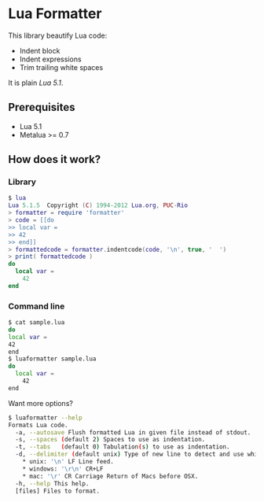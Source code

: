 # Lua Formatter

This library beautify Lua code:

* Indent block
* Indent expressions
* Trim trailing white spaces

It is plain _Lua 5.1_.

## Prerequisites

* Lua 5.1
* Metalua >= 0.7

## How does it work?

### Library

```lua
$ lua
Lua 5.1.5  Copyright (C) 1994-2012 Lua.org, PUC-Rio
> formatter = require 'formatter'
> code = [[do
>> local var = 
>> 42
>> end]]
> formattedcode = formatter.indentcode(code, '\n', true, '  ')
> print( formattedcode )
do
  local var =
    42
end
```

### Command line

```sh
$ cat sample.lua
do
local var =
42
end
$ luaformatter sample.lua
do
  local var =
    42
end
```

Want more options?

```sh
$ luaformatter --help
Formats Lua code.
  -a, --autosave Flush formatted Lua in given file instead of stdout.
  -s, --spaces (default 2) Spaces to use as indentation.
  -t, --tabs   (default 0) Tabulation(s) to use as indentation.
  -d, --delimiter (default unix) Type of new line to detect and use while formatting:
    * unix: '\n' LF Line feed.
    * windows: '\r\n' CR+LF
    * mac: '\r' CR Carriage Return of Macs before OSX.
  -h, --help This help.
  [files] Files to format.
```
